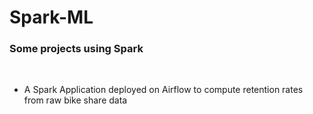 # Spark-ML

### Some projects using Spark

<br/>

* A Spark Application deployed on Airflow to compute retention rates from raw bike share data
